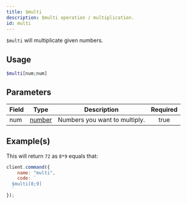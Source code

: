 ```yaml
---
title: $multi
description: $multi operation / multiplication.
id: multi
---
```


`$multi` will multiplicate given numbers.

## Usage

```php
$multi[num;num]
```

## Parameters

| Field | Type                                                                                              | Description                   | Required |
| ----- | ------------------------------------------------------------------------------------------------- | ----------------------------- | :------: |
| num   | [number](https://developer.mozilla.org/en-US/docs/Web/JavaScript/Reference/Global_Objects/Number) | Numbers you want to multiply. |   true   |

## Example(s)

This will return `72` as `8*9` equals that:

```javascript
client.command({
    name: "multi",
    code: `
  $multi[8;9]
  `
});
```
